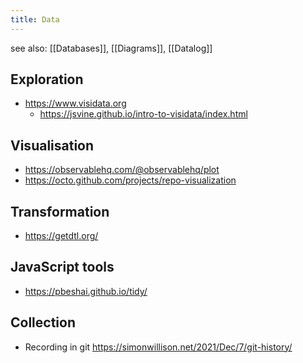 ```yaml
---
title: Data
---
```


see also: [[Databases]], [[Diagrams]], [[Datalog]]

## Exploration

- https://www.visidata.org
  - https://jsvine.github.io/intro-to-visidata/index.html

## Visualisation

- https://observablehq.com/@observablehq/plot
- https://octo.github.com/projects/repo-visualization

## Transformation

- https://getdtl.org/

## JavaScript tools

- https://pbeshai.github.io/tidy/

## Collection

- Recording in git https://simonwillison.net/2021/Dec/7/git-history/
